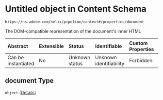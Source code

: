 # Untitled object in Content Schema

```txt
https://ns.adobe.com/helix/pipeline/content#/properties/document
```

The DOM-compatible representation of the document's inner HTML

| Abstract            | Extensible | Status         | Identifiable            | Custom Properties | Additional Properties | Access Restrictions | Defined In                                                          |
| :------------------ | :--------- | :------------- | :---------------------- | :---------------- | :-------------------- | :------------------ | :------------------------------------------------------------------ |
| Can be instantiated | No         | Unknown status | Unknown identifiability | Forbidden         | Allowed               | none                | [content.schema.json\*](content.schema.json "open original schema") |

## document Type

`object` ([Details](content-properties-document.md))
